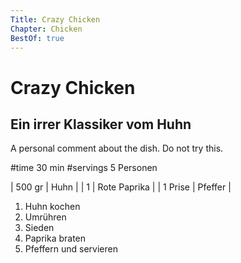 ```yaml
---
Title: Crazy Chicken
Chapter: Chicken
BestOf: true
---
```


# Crazy Chicken

## Ein irrer Klassiker vom Huhn

A personal comment about the dish. Do not try this.

#time 30 min
#servings 5 Personen

| 500 gr  | Huhn         |
| 1       | Rote Paprika |
| 1 Prise | Pfeffer      |

1. Huhn kochen
  1. Umrühren
  1. Sieden
1. Paprika braten
1. Pfeffern und servieren